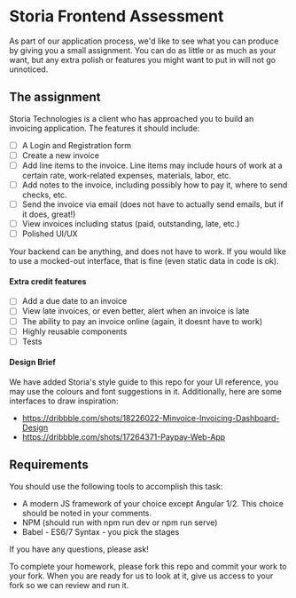# Storia Frontend Assessment

As part of our application process, we'd like to see what you can produce by giving you a small assignment. You can do as little or as much as your want, but any extra polish or features you might want to put in will not go unnoticed.

## The assignment

Storia Technologies is a client who has approached you to build an invoicing application. The features it should include:

 - [ ] A Login and Registration form
 - [ ] Create a new invoice
 - [ ] Add line items to the invoice. Line items may include hours of work at a certain rate, work-related expenses, materials, labor, etc.
 - [ ] Add notes to the invoice, including possibly how to pay it, where to send checks, etc.
 - [ ] Send the invoice via email (does not have to actually send emails, but if it does, great!)
 - [ ] View invoices including status (paid, outstanding, late, etc.)
 - [ ] Polished UI/UX

Your backend can be anything, and does not have to work. If you would like to use a mocked-out interface, that is fine (even static data in code is ok).

#### Extra credit features

 - [ ] Add a due date to an invoice
 - [ ] View late invoices, or even better, alert when an invoice is late
 - [ ] The ability to pay an invoice online (again, it doesnt have to work)
 - [ ] Highly reusable components
 - [ ] Tests
 
#### Design Brief
We have added Storia's style guide to this repo for your UI reference, you may use the colours and font suggestions in it.
Additionally, here are some interfaces to draw inspiration:
- https://dribbble.com/shots/18226022-Minvoice-Invoicing-Dashboard-Design
- https://dribbble.com/shots/17264371-Paypay-Web-App

## Requirements

You should use the following tools to accomplish this task:

 - A modern JS framework of your choice except Angular 1/2. This choice should be noted in your comments.
 - NPM (should run with npm run dev or npm run serve)
 - Babel - ES6/7 Syntax - you pick the stages

If you have any questions, please ask!

To complete your homework, please fork this repo and commit your work to your fork. When you are ready for us to look at it, give us access to your fork so we can review and run it.

